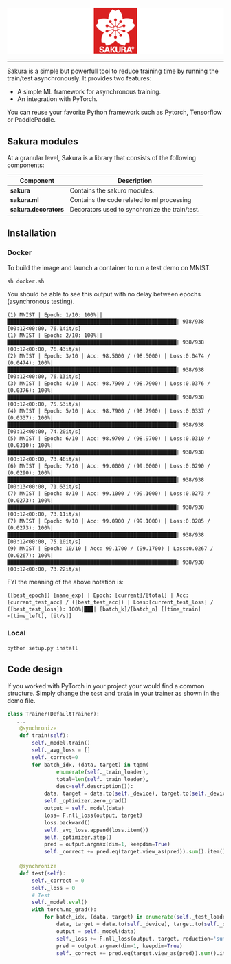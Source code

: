 ![sakura Logo](imgs/sakura.png)

--------------------------------------------------------------------------------

Sakura is a simple but powerfull tool to reduce training time by running the train/test asynchronously. It provides two features:
- A simple ML framework for asynchronous training.
- An integration with PyTorch. 


You can reuse your favorite Python framework such as Pytorch, Tensorflow or PaddlePaddle.


## Sakura modules

At a granular level, Sakura is a library that consists of the following components:

| Component | Description |
| ---- | --- |
| **sakura** | Contains the sakuro modules. |
| **sakura.ml** | Contains the code related to ml processing |
| **sakura.decorators** | Decorators used to synchronize the train/test.|

## Installation

### Docker
To build the image and launch a container to run a test demo on MNIST.
```
sh docker.sh
```
You should be able to see this output with no delay between epochs (asynchronous testing).
```
(1) MNIST | Epoch: 1/10: 100%||███████████████████████████████████████████████████████| 938/938 [00:12<00:00, 76.14it/s]
(1) MNIST | Epoch: 2/10: 100%||███████████████████████████████████████████████████████| 938/938 [00:12<00:00, 76.43it/s]
(2) MNIST | Epoch: 3/10 | Acc: 98.5000 / (98.5000) | Loss:0.0474 / (0.0474): 100%|███████████████████████████████████████████████████████| 938/938 [00:12<00:00, 76.13it/s]
(3) MNIST | Epoch: 4/10 | Acc: 98.7900 / (98.7900) | Loss:0.0376 / (0.0376): 100%|███████████████████████████████████████████████████████| 938/938 [00:12<00:00, 75.53it/s]
(4) MNIST | Epoch: 5/10 | Acc: 98.7900 / (98.7900) | Loss:0.0337 / (0.0337): 100%|███████████████████████████████████████████████████████| 938/938 [00:12<00:00, 74.20it/s]
(5) MNIST | Epoch: 6/10 | Acc: 98.9700 / (98.9700) | Loss:0.0310 / (0.0310): 100%|███████████████████████████████████████████████████████| 938/938 [00:12<00:00, 73.46it/s]
(6) MNIST | Epoch: 7/10 | Acc: 99.0000 / (99.0000) | Loss:0.0290 / (0.0290): 100%|███████████████████████████████████████████████████████| 938/938 [00:13<00:00, 71.63it/s]
(7) MNIST | Epoch: 8/10 | Acc: 99.1000 / (99.1000) | Loss:0.0273 / (0.0273): 100%|███████████████████████████████████████████████████████| 938/938 [00:12<00:00, 73.11it/s]
(7) MNIST | Epoch: 9/10 | Acc: 99.0900 / (99.1000) | Loss:0.0285 / (0.0273): 100%|███████████████████████████████████████████████████████| 938/938 [00:12<00:00, 75.10it/s]
(9) MNIST | Epoch: 10/10 | Acc: 99.1700 / (99.1700) | Loss:0.0267 / (0.0267): 100%|███████████████████████████████████████████████████████| 938/938 [00:12<00:00, 73.22it/s]
```

FYI the meaning of the above notation is:
```
([best_epoch]) [name_exp] | Epoch: [current]/[total] | Acc: [current_test_acc] / ([best_test_acc]) | Loss:[current_test_loss] / ([best_test_loss]): 100%|███| [batch_k]/[batch_n] [[time_train]<[time_left], [it/s]]
```

### Local
```
python setup.py install
```
## Code design
If you worked with PyTorch in your project your would find a common structure. Simply change the `test` and `train` in your trainer as shown in the demo file. 
```python
class Trainer(DefaultTrainer):
   ...
    @synchronize
    def train(self):
        self._model.train()
        self._avg_loss = []
        self._correct=0
        for batch_idx, (data, target) in tqdm(
                enumerate(self._train_loader),
                total=len(self._train_loader),
                desc=self.description()):
            data, target = data.to(self._device), target.to(self._device)
            self._optimizer.zero_grad()
            output = self._model(data)
            loss= F.nll_loss(output, target)
            loss.backward()
            self._avg_loss.append(loss.item())
            self._optimizer.step()
            pred = output.argmax(dim=1, keepdim=True) 
            self._correct += pred.eq(target.view_as(pred)).sum().item()

    @synchronize
    def test(self):
        self._correct = 0
        self._loss = 0
        # Test
        self._model.eval()
        with torch.no_grad():
            for batch_idx, (data, target) in enumerate(self._test_loader):
                data, target = data.to(self._device), target.to(self._device)
                output = self._model(data)
                self._loss += F.nll_loss(output, target, reduction='sum').item()  
                pred = output.argmax(dim=1, keepdim=True) 
                self._correct += pred.eq(target.view_as(pred)).sum().item()

```


